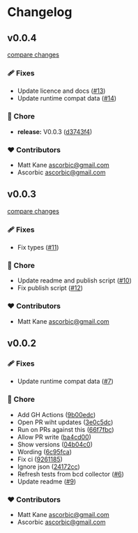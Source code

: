 # Changelog


## v0.0.4

[compare changes](https://github.com/ascorbic/runtime-compat-data/compare/v0.0.3...v0.0.4)

### 🩹 Fixes

- Update licence and docs ([#13](https://github.com/ascorbic/runtime-compat-data/pull/13))
- Update runtime compat data ([#14](https://github.com/ascorbic/runtime-compat-data/pull/14))

### 🏡 Chore

- **release:** V0.0.3 ([d3743f4](https://github.com/ascorbic/runtime-compat-data/commit/d3743f4))

### ❤️ Contributors

- Matt Kane <ascorbic@gmail.com>
- Ascorbic <ascorbic@gmail.com>

## v0.0.3

[compare changes](https://github.com/ascorbic/runtime-compat-data/compare/v0.0.2...v0.0.3)

### 🩹 Fixes

- Fix types ([#11](https://github.com/ascorbic/runtime-compat-data/pull/11))

### 🏡 Chore

- Update readme and publish script ([#10](https://github.com/ascorbic/runtime-compat-data/pull/10))
- Fix publish script ([#12](https://github.com/ascorbic/runtime-compat-data/pull/12))

### ❤️ Contributors

- Matt Kane <ascorbic@gmail.com>

## v0.0.2


### 🩹 Fixes

- Update runtime compat data ([#7](https://github.com/ascorbic/runtime-compat-data/pull/7))

### 🏡 Chore

- Add GH Actions ([9b00edc](https://github.com/ascorbic/runtime-compat-data/commit/9b00edc))
- Open PR wiht updates ([3e0c5dc](https://github.com/ascorbic/runtime-compat-data/commit/3e0c5dc))
- Run on PRs against this ([66f7fbc](https://github.com/ascorbic/runtime-compat-data/commit/66f7fbc))
- Allow PR write ([ba4cd00](https://github.com/ascorbic/runtime-compat-data/commit/ba4cd00))
- Show versions ([04b04c0](https://github.com/ascorbic/runtime-compat-data/commit/04b04c0))
- Wording ([6c95fca](https://github.com/ascorbic/runtime-compat-data/commit/6c95fca))
- Fix ci ([9261185](https://github.com/ascorbic/runtime-compat-data/commit/9261185))
- Ignore json ([24172cc](https://github.com/ascorbic/runtime-compat-data/commit/24172cc))
- Refresh tests from bcd collector ([#6](https://github.com/ascorbic/runtime-compat-data/pull/6))
- Update readme ([#9](https://github.com/ascorbic/runtime-compat-data/pull/9))

### ❤️ Contributors

- Matt Kane <ascorbic@gmail.com>
- Ascorbic <ascorbic@gmail.com>

